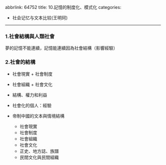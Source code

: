 abbrlink: 64752
title: 10.記憶的制度化、模式化
categories:
  - 社会记忆与文本比较(王明珂)
---
### 1.社會結構與人類社會

夢的記憶不能連續，記憶能連續因為社會結構（影響經驗）

### 2.社會的結構

- 社會現實 + 社會制度
- 社會組織 + 社會文化
- 結構、權力和利益
- 社會化的個人：經驗

- 帝制中國的文本與情境結構
	- 社會現實
	- 社會制度
	- 社會組織
	- 社會文化
	- 正史、地方誌、族譜
	- 民間文化與民間組織